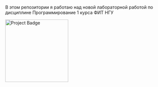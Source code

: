 В этом репозитории я работаю над новой лабораторной работой по дисциплине Программирование 1 курса ФИТ НГУ

[<img src="https://ci.appveyor.com/api/projects/status/github/ptrvsrg/My_Lab_C?svg=true" alt="Project Badge" width="200">](https://ci.appveyor.com/project/ptrvsrg/my-lab-c/history)
